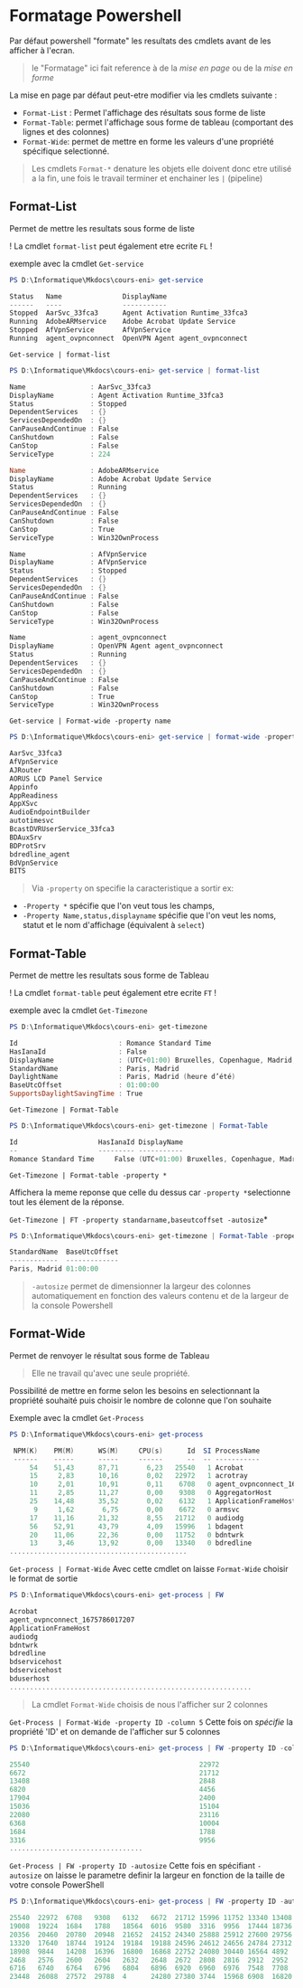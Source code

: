# Formatage Powershell

Par défaut powershell "formate" les resultats des cmdlets avant de les afficher à l'ecran.

>le "Formatage" ici fait reference à de la *mise en page* ou de la *mise en forme*

La mise en page par défaut peut-etre modifier via les cmdlets suivante :

- `Format-List` : Permet l'affichage des résultats sous forme de liste
- `Format-Table`: permet l'affichage sous forme de tableau (comportant des lignes et des colonnes)
- `Format-Wide`: permet de mettre en forme les valeurs d'une propriété spécifique selectionné.

>Les cmdlets `Format-*` denature les objets elle doivent donc etre utilisé a la fin, une fois le travail terminer et enchainer les `|` (pipeline)

## Format-List

Permet de mettre les resultats sous forme de liste

! La cmdlet `format-list` peut également etre ecrite `FL` !

exemple avec la cmdlet `Get-service`

```Powershell
PS D:\Informatique\Mkdocs\cours-eni> get-service

Status   Name               DisplayName
------   ----               -----------
Stopped  AarSvc_33fca3      Agent Activation Runtime_33fca3
Running  AdobeARMservice    Adobe Acrobat Update Service
Stopped  AfVpnService       AfVpnService
Running  agent_ovpnconnect  OpenVPN Agent agent_ovpnconnect
```

`Get-service | format-list`

```Powershell
PS D:\Informatique\Mkdocs\cours-eni> get-service | format-list

Name                : AarSvc_33fca3
DisplayName         : Agent Activation Runtime_33fca3
Status              : Stopped
DependentServices   : {}
ServicesDependedOn  : {}
CanPauseAndContinue : False
CanShutdown         : False
CanStop             : False
ServiceType         : 224

Name                : AdobeARMservice
DisplayName         : Adobe Acrobat Update Service
Status              : Running
DependentServices   : {}
ServicesDependedOn  : {}
CanPauseAndContinue : False
CanShutdown         : False
CanStop             : True
ServiceType         : Win32OwnProcess

Name                : AfVpnService
DisplayName         : AfVpnService
Status              : Stopped
DependentServices   : {}
ServicesDependedOn  : {}
CanPauseAndContinue : False
CanShutdown         : False
CanStop             : False
ServiceType         : Win32OwnProcess

Name                : agent_ovpnconnect
DisplayName         : OpenVPN Agent agent_ovpnconnect
Status              : Running
DependentServices   : {}
ServicesDependedOn  : {}
CanPauseAndContinue : False
CanShutdown         : False
CanStop             : True
ServiceType         : Win32OwnProcess
```

`Get-service | Format-wide -property name`

```Powershell
PS D:\Informatique\Mkdocs\cours-eni> get-service | format-wide -property name  

AarSvc_33fca3                                                                      AdobeARMservice
AfVpnService                                                                       agent_ovpnconnect
AJRouter                                                                           ALG
AORUS LCD Panel Service                                                            AppIDSvc
Appinfo                                                                            AppMgmt
AppReadiness                                                                       AppVClient
AppXSvc                                                                            AssignedAccessManagerSvc
AudioEndpointBuilder                                                               Audiosrv
autotimesvc                                                                        AxInstSV
BcastDVRUserService_33fca3                                                         BDAppSrv
BDAuxSrv                                                                           BDESVC
BDProtSrv                                                                          bdredline
bdredline_agent                                                                    BDSafepaySrv
BdVpnService                                                                       BFE
BITS                                                                               BluetoothUserService_33fca3
```

>Via `-property` on specifie la caracteristique a sortir
ex:

- `-Property *` spécifie que l'on veut tous les champs,
- `-Property Name,status,displayname` spécifie que l'on veut les noms, statut et le nom d'affichage (équivalent à `select`)

## Format-Table

Permet de mettre les resultats sous forme de Tableau

! La cmdlet `format-table` peut également etre ecrite `FT` !

exemple avec la cmdlet `Get-Timezone`

```Powershell
PS D:\Informatique\Mkdocs\cours-eni> get-timezone

Id                         : Romance Standard Time
HasIanaId                  : False
DisplayName                : (UTC+01:00) Bruxelles, Copenhague, Madrid, Paris
StandardName               : Paris, Madrid
DaylightName               : Paris, Madrid (heure d’été)
BaseUtcOffset              : 01:00:00
SupportsDaylightSavingTime : True
```

`Get-Timezone | Format-Table`

```Powershell
PS D:\Informatique\Mkdocs\cours-eni> get-timezone | Format-Table

Id                    HasIanaId DisplayName                                      StandardName  DaylightName                BaseUtcOffset SupportsDaylightSavingTime   
--                    --------- -----------                                      ------------  ------------                ------------- --------------------------   
Romance Standard Time     False (UTC+01:00) Bruxelles, Copenhague, Madrid, Paris Paris, Madrid Paris, Madrid (heure d’été) 01:00:00                            True   
```

`Get-Timezone | Format-table -property *`

Affichera la meme reponse que celle du dessus car `-property *`selectionne tout les élement de la réponse.

`Get-Timezone | FT -property standarname,baseutcoffset -autosize`*

```Powershell
PS D:\Informatique\Mkdocs\cours-eni> get-timezone | Format-Table -property StandardName,baseUtcoffset -autosize

StandardName  BaseUtcOffset
------------  -------------
Paris, Madrid 01:00:00
```

> `-autosize` permet de dimensionner la largeur des colonnes automatiquement en fonction des valeurs contenu et de la largeur de la console Powershell

## Format-Wide

Permet de renvoyer le résultat sous forme de Tableau
>Elle ne travail qu'avec une seule propriété.

Possibilité de mettre en forme selon les besoins en selectionnant la propriété souhaité puis choisir le nombre de colonne que l'on souhaite

Exemple avec la cmdlet `Get-Process`

```Powershell
PS D:\Informatique\Mkdocs\cours-eni> get-process     

 NPM(K)    PM(M)      WS(M)     CPU(s)      Id  SI ProcessName
 ------    -----      -----     ------      --  -- -----------
     54    51,43      87,71       6,23   25540   1 Acrobat
     15     2,83      10,16       0,02   22972   1 acrotray
     10     2,01      10,91       0,11    6708   0 agent_ovpnconnect_1675786017207
     11     2,85      11,27       0,00    9308   0 AggregatorHost
     25    14,48      35,52       0,02    6132   1 ApplicationFrameHost
      9     1,62       6,75       0,00    6672   0 armsvc
     17    11,16      21,32       8,55   21712   0 audiodg
     56    52,91      43,79       4,09   15996   1 bdagent
     20    11,06      22,36       0,00   11752   0 bdntwrk
     13     3,46      13,92       0,00   13340   0 bdredline
............................................
```

`Get-process | Format-Wide`
Avec cette cmdlet on laisse `Format-Wide` choisir le format de sortie

```Powershell
PS D:\Informatique\Mkdocs\cours-eni> get-process | FW

Acrobat                                                                                                              acrotray
agent_ovpnconnect_1675786017207                                                                                      AggregatorHost
ApplicationFrameHost                                                                                                 armsvc
audiodg                                                                                                              bdagent
bdntwrk                                                                                                              bdredline
bdredline                                                                                                            bdservicehost
bdservicehost                                                                                                        bdservicehost
bdservicehost                                                                                                        bdservicehost
bduserhost                                                                                                           bduserhost
............................................................
```

>La cmdlet `Format-Wide` choisis de nous l'afficher sur 2 colonnes

`Get-Process | Format-Wide -property ID -column 5`
Cette fois on *spécifie* la propriété 'ID' et on demande de l'afficher sur 5 colonnes

```Powershell
PS D:\Informatique\Mkdocs\cours-eni> get-process | FW -property ID -column 5

25540                                          22972                                          6708                                           9308                                          6132
6672                                           21712                                          15996                                          11752                                         13340
13408                                          2848                                           2856                                           3704                                          3728
6820                                           4456                                           8388                                           19920                                         3720
17904                                          2400                                           5344                                           5972                                          10908
15036                                          15104                                          18244                                          20728                                         21728
22080                                          23116                                          23300                                          23828                                         5900
6368                                           10004                                          13844                                          19008                                         19224
1684                                           1788                                           18564                                          6016                                          9580
3316                                           9956                                           17444                                          18736                                         26208
.................................
```

`Get-Process | FW -property ID -autosize`
Cette fois en spécifiant `-autosize` on laisse le parametre definir la largeur en fonction de la taille de votre console PowerShell

```Powershell
PS D:\Informatique\Mkdocs\cours-eni> get-process | FW -property ID -autosize

25540  22972  6708   9308   6132   6672  21712 15996 11752 13340 13408 2848  2856  3704  3728  6820  4456  8388  19920 3720  17904 2400  5344  5972  10908 15036 15104 18244 20728 21728 22080 23116 23300 23828 5900  6368  10004 13844 
19008  19224  1684   1788   18564  6016  9580  3316  9956  17444 18736 26208 26268 13840 14096 15816 25824 6732  13356 11224 2268  6780  3452  3468  13060 19912 18752 20904 2728  4872  5996  9944  10796 13496 14300 15896 19284 20224 
20356  20460  20780  20948  21652  24152 24340 25888 25912 27600 29756 2024  2072  6748  7628  9136  9144  1692  9876  21452 4000  5812  0     3428  13868 8180  16464 27468 14332 12152 6860  1868  1876  4356  5836  4876  8816  11104 
13320  17640  18744  19124  19184  19188 24596 24612 24656 24784 27312 6996  4308  7024  7184  12340 3588  5484  14536 15160 15464 10128 15356 6772  19684 25220 21992 22132 22472 22512 6788  20228 6812  15908 22348 236   20140 6836  
18908  9844   14208  16396  16800  16868 22752 24080 30440 16564 4892  204   19052 19036 1848  1800  20636 11736 1244  6724  6056  6852  6984  16600 6844  1280  1580  1712  1996  2056  2164  2180  2276  2284  2292  2408  2412  2460  
2468   2576   2600   2604   2632   2648  2672  2808  2816  2912  2952  3040  3224  3324  3388  3396  3476  3556  3600  3712  4244  4252  4260  4340  4424  4484  4496  4780  4880  5424  5452  5716  5724  5860  5884  6168  6236  6632  
6716   6740   6764   6796   6804   6896  6920  6960  6976  7548  7708  9068  9632  9968  10324 10576 10732 11240 12992 13052 13240 13352 13624 13776 13888 13896 14840 14860 15596 15852 15928 16648 17096 21032 22248 22800 23112 23152 
23448  26088  27572  29788  4      24280 27380 3744  15968 6908  16820 6872  6880  6936  22584 6944  20340 22632 16480 2560  17268 19904 1780  1932  6360  5300  6536  6924  9260  3920  6888
```
